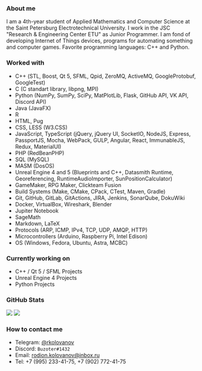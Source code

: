### About me

I am a 4th-year student of Applied Mathematics and Computer Science at the Saint Petersburg Electrotechnical University. I work in the JSC "Research & Engineering Center ETU" as Junior Programmer. I am fond of developing Internet of Things devices, programs for automating something and computer games. Favorite programming languages: C++ and Python.

### Worked with

- С++ (STL, Boost, Qt 5, SFML, Qpid, ZeroMQ, ActiveMQ, GoogleProtobuf, GoogleTest)
- C (C standart library, libpng, MPI)
- Python (NumPy, SumPy, SciPy, MatPlotLib, Flask, GitHub API, VK API, Discord API)
- Java (JavaFX)
- R
- HTML, Pug
- CSS, LESS (W3.CSS)
- JavaScript, TypeScript (jQuery, jQuery UI, SocketIO, NodeJS, Express, PassportJS, Mocha, WebPack, GULP, Angular, React, ImmunableJS, Redux, MaterialUI)
- PHP (RedBeanPHP)
- SQL (MySQL)
- MASM (DosOS)
- Unreal Engine 4 and 5 (Blueprints and C++, Datasmith Runtime, Georeferencing, RuntimeAudioImporter, SunPositionCalculator)
- GameMaker, RPG Maker, Clickteam Fusion
- Build Systems (Make, CMake, CPack, CTest, Maven, Gradle)
- Git, GitHub, GitLab, GitActions, JIRA, Jenkins, SonarQube, DokuWiki
- Docker, VirtualBox, Wireshark, Blender
- Jupiter Notebook
- SageMath
- Markdown, LaTeX
- Protocols (ARP, ICMP, IPv4, TCP, UDP, AMQP, HTTP)
- Microcontrollers (Arduino, Raspberry Pi, Intel Edison)
- OS (Windows, Fedora, Ubuntu, Astra, МСВС)

### Currently working on

- C++ / Qt 5 / SFML Projects
- Unreal Engine 4 Projects
- Python Projects

### GitHub Stats

<p>
  <img src="https://github-readme-stats.vercel.app/api?username=rkolovanov&show_icons=true&hide_border=true&count_private=true&theme=github_dark"/>
  <img src="https://github-readme-stats.vercel.app/api/top-langs/?username=rkolovanov&layout=compact&hide=jupyter%20notebook&theme=github_dark&langs_count=6"/>      
</p>

### How to contact me

- Telegram: [@rkolovanov](https://t.me/rkolovanov)
- Discord: `Buzoter#1432`
- Email: rodion.kolovanov@inbox.ru
- Tel: +7 (995) 233-41-75, +7 (902) 772-41-75
